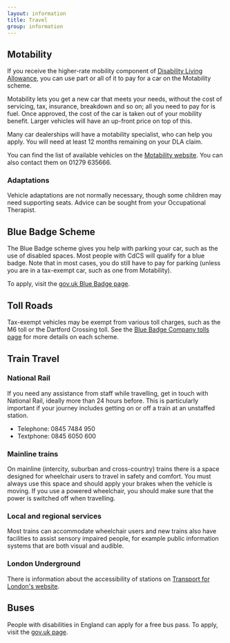 ```yaml
---
layout: information
title: Travel
group: information
---
```


## Motability

If you receive the higher-rate mobility component of [Disability Living Allowance](/information/financial/financial_help.html), you can use part or all of it to pay for a car on the Motability scheme.

Motability lets you get a new car that meets your needs, without the cost of servicing, tax, insurance, breakdown and so on; all you need to pay for is fuel. Once approved, the cost of the car is taken out of your mobility benefit. Larger vehicles will have an up-front price on top of this. 

Many car dealerships will have a motability specialist, who can help you apply. You will need at least 12 months remaining on your DLA claim.

You can find the list of available vehicles on the [Motability website](http://www.motability.co.uk). You can also contact them on 01279 635666.

### Adaptations

Vehicle adaptations are not normally necessary, though some children may need supporting seats. Advice can be sought from your Occupational Therapist.

## Blue Badge Scheme

The Blue Badge scheme gives you help with parking your car, such as the use of disabled spaces. Most people with CdCS will qualify for a blue badge. Note that in most cases, you do still have to pay for parking (unless you are in a tax-exempt car, such as one from Motability).

To apply, visit the [gov.uk Blue Badge page](https://www.gov.uk/apply-blue-badge).

## Toll Roads

Tax-exempt vehicles may be exempt from various toll charges, such as the M6 toll or the Dartford Crossing toll. See the [Blue Badge Company tolls page](http://www.bluebadgecompany.co.uk/bridges-and-tolls) for more details on each scheme.

## Train Travel

### National Rail

If you need any assistance from staff while travelling, get in touch with National Rail, ideally more than 24 hours before. This is particularly important if your journey includes getting on or off a train at an unstaffed station.

* Telephone: 0845 7484 950 
* Textphone: 0845 6050 600

### Mainline trains

On mainline (intercity, suburban and cross-country) trains there is a space designed for wheelchair users to travel in safety and comfort. You must always use this space and should apply your brakes when the vehicle is moving. If you use a powered wheelchair, you should make sure that the power is switched off when travelling.

### Local and regional services

Most trains can accommodate wheelchair users and new trains also have facilities to assist sensory impaired people, for example public information systems that are both visual and audible.

### London Underground

There is information about the accessibility of stations on [Transport for London's website](http://www.tfl.gov.uk/gettingaround/transportaccessibility/1167.aspx).

## Buses

People with disabilities in England can apply for a free bus pass. To apply, visit the [gov.uk page](https://www.gov.uk/apply-for-disabled-bus-pass).